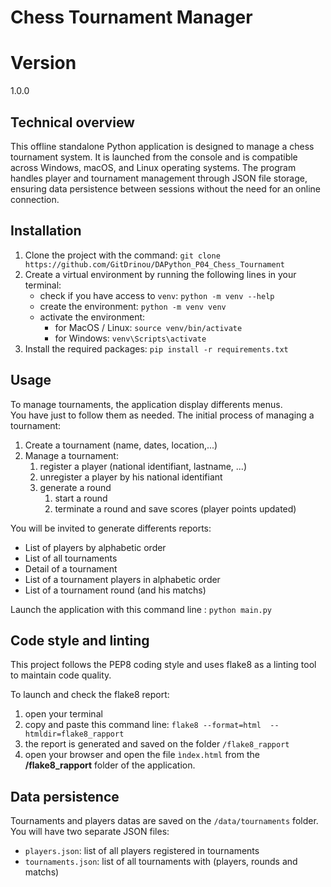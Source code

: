 # Chess Tournament Manager

# Version
1.0.0

## Technical overview
This offline standalone Python application is designed to manage a chess tournament system. 
It is launched from the console and is compatible across Windows, macOS, and Linux operating systems. 
The program handles player and tournament management through JSON file storage, ensuring data persistence between sessions without the need for an online connection.

## Installation
1. Clone the project with the command: `git clone https://github.com/GitDrinou/DAPython_P04_Chess_Tournament`
2. Create a virtual environment by running the following lines in your terminal:
   - check if you have access to `venv`: `python -m venv --help`
   - create the environment: `python -m venv venv`
   - activate the environment:
      - for MacOS / Linux: `source venv/bin/activate`
      - for Windows: `venv\Scripts\activate`
3. Install the required packages: `pip install -r requirements.txt`

## Usage

To manage tournaments, the application display differents menus.\
You have just to follow them as needed.
The initial process of managing a tournament:
1. Create a tournament (name, dates, location,...)
2. Manage a tournament:
   1. register a player (national identifiant, lastname, ...)
   2. unregister a player by his national identifiant
   3. generate a round
      1. start a round
      2. terminate a round and save scores (player points updated)

You will be invited to generate differents reports:
- List of players by alphabetic order
- List of all tournaments
- Detail of a tournament
- List of a tournament players in alphabetic order
- List of a tournament round (and his matchs)

Launch the application with this command line : `python main.py`

## Code style and linting

This project follows the PEP8 coding style and uses flake8 as a linting tool 
to maintain code quality.

To launch and check the flake8 report:
1. open your terminal 
2. copy and paste this command line: `flake8 --format=html 
--htmldir=flake8_rapport`
3. the report is generated and saved on the folder `/flake8_rapport`
4. open your browser and open the file `ìndex.html` from the 
   **/flake8_rapport** folder of the application.

## Data persistence

Tournaments and players datas are saved on the `/data/tournaments` folder.
You will have two separate JSON files:
- `players.json`: list of all players registered in tournaments
- `tournaments.json`: list of all tournaments with (players, rounds and matchs)